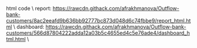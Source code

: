 html code \\
report: https://rawcdn.githack.com/afrakhmanova/Outflow-bank-customers/8ac2eeafd9b636bb92777bc873d048d6c74fbbe9/report_html.html \\
dashboard: https://rawcdn.githack.com/afrakhmanova/Outflow-bank-customers/566d87804222adda12a03b5c4655ed4c5e76ade4/dashboard_html.html \\
